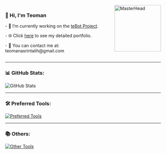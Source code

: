 <div style="display: flex; justify-content: space-between;">
  <div>
    <h3>👋 Hi, I'm Teoman</h3>
    <p>- 👀 I’m currently working on the <a href="https://github.com/teomanasrintalih/teBot">teBot Project</a>.</p>
    <p>- 🌐 Click <a href="https://teomanasrin.glitch.me/MODERNPORTFOLYO/portfolyo.html">here</a> to see my detailed portfolio.</p>
    <p>- 🍻 You can contact me at: teomanasrintalih@gmail.com</p>
  </div>
  <img src="https://media1.tenor.com/m/g7YFsfj3BG4AAAAd/teoxioashi.gif" alt="MasterHead" style="width: 150px;">
</div>

---

<div>
  <h3>📊 GitHub Stats:</h3>
  <img src="https://github-readme-stats.vercel.app/api/top-langs/?username=teomanasrintalih&theme=dark&hide_border=true&include_all_commits=false&count_private=false&layout=compact" alt="GitHub Stats">
</div>

---

<h3 align="left">🛠️ Preferred Tools:</h3>
<p align="left">
  <a href="https://skillicons.dev" target="_blank">
    <img src="https://skillicons.dev/icons?i=cs,unity,visualstudio,html,css,js" alt="Preferred Tools" />
  </a>
</p>

---

<h3 align="left">📚 Others:</h3>
<p align="left">
  <a href="https://skillicons.dev" target="_blank">
    <img src="https://skillicons.dev/icons?i=arduino,mysql,python,java,androidstudio,photoshop,ae,blender,bootstrap,dotnet,firebase,jquery,windows" alt="Other Tools" />
  </a>
</p>

